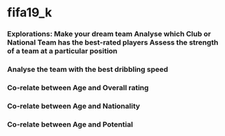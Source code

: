 # fifa19_k
### Explorations: Make your dream team Analyse which Club or National Team has the best-rated players Assess the strength of a team at a particular position
### Analyse the team with the best dribbling speed 
### Co-relate between Age and Overall rating 
### Co-relate between Age and Nationality 
### Co-relate between Age and Potential

